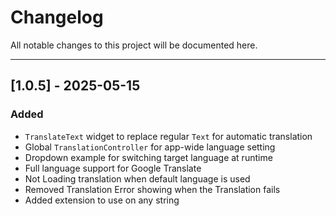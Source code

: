 # Changelog

All notable changes to this project will be documented here.

---

## [1.0.5] - 2025-05-15

### Added
- `TranslateText` widget to replace regular `Text` for automatic translation
- Global `TranslationController` for app-wide language setting
- Dropdown example for switching target language at runtime
- Full language support for Google Translate
- Not Loading translation when default language is used
- Removed Translation Error showing when the Translation fails
- Added extension to use on any string

